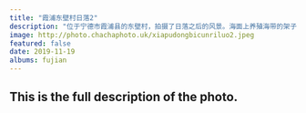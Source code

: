 ```yaml
---
title: "霞浦东壁村日落2"
description: "位于宁德市霞浦县的东壁村，拍摄了日落之后的风景。海面上养殖海带的架子连绵不断，海面的深蓝色、架子映射的晚霞绯红，在同一个平面上行程了互补色。"
image: http://photo.chachaphoto.uk/xiapudongbicunriluo2.jpeg
featured: false
date: 2019-11-19
albums: fujian
---
```


## This is the full description of the photo.
